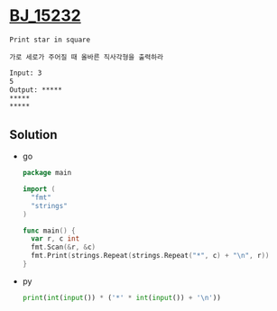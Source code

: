 # [BJ_15232](https://acmicpc.net/problem/15232)

```en
Print star in square
```

```kr
가로 세로가 주어질 때 올바른 직사각형을 출력하라
```

```txt
Input: 3
5
Output: *****
*****
*****
```

## Solution

* go

  ```go
  package main

  import (
    "fmt"
    "strings"
  )

  func main() {
    var r, c int
    fmt.Scan(&r, &c)
    fmt.Print(strings.Repeat(strings.Repeat("*", c) + "\n", r))
  }
  ```

* py

  ```py
  print(int(input()) * ('*' * int(input()) + '\n'))
  ```
